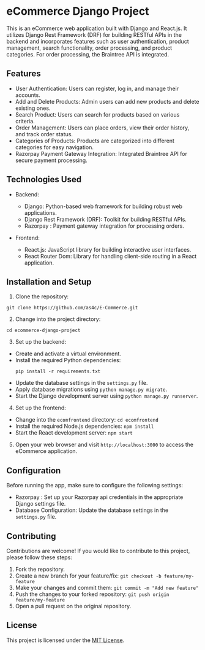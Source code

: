 # eCommerce Django Project

This is an eCommerce web application built with Django and React.js. It utilizes Django Rest Framework (DRF) for building RESTful APIs in the backend and incorporates features such as user authentication, product management, search functionality, order processing, and product categories. For order processing, the Braintree API is integrated.

## Features

- User Authentication: Users can register, log in, and manage their accounts.
- Add and Delete Products: Admin users can add new products and delete existing ones.
- Search Product: Users can search for products based on various criteria.
- Order Management: Users can place orders, view their order history, and track order status.
- Categories of Products: Products are categorized into different categories for easy navigation.
- Razorpay Payment Gateway Integration: Integrated Braintree API for secure payment processing.

## Technologies Used

- Backend:
  - Django: Python-based web framework for building robust web applications.
  - Django Rest Framework (DRF): Toolkit for building RESTful APIs.
  - Razorpay : Payment gateway integration for processing orders.

- Frontend:
  - React.js: JavaScript library for building interactive user interfaces.
  - React Router Dom: Library for handling client-side routing in a React application.

## Installation and Setup

1. Clone the repository:
```
git clone https://github.com/as4c/E-Commerce.git
```

2. Change into the project directory:
```
cd ecommerce-django-project
```

3. Set up the backend:
- Create and activate a virtual environment.
- Install the required Python dependencies:
  ```
  pip install -r requirements.txt
  ```
- Update the database settings in the `settings.py` file.
- Apply database migrations using `python manage.py migrate`.
- Start the Django development server using `python manage.py runserver`.

4. Set up the frontend:
- Change into the `ecomfrontend` directory: `cd ecomfrontend`
- Install the required Node.js dependencies: `npm install`
- Start the React development server: `npm start`

5. Open your web browser and visit `http://localhost:3000` to access the eCommerce application.

## Configuration

Before running the app, make sure to configure the following settings:

- Razorpay : Set up your Razorpay api credentials in the appropriate Django settings file.
- Database Configuration: Update the database settings in the `settings.py` file.

## Contributing

Contributions are welcome! If you would like to contribute to this project, please follow these steps:

1. Fork the repository.
2. Create a new branch for your feature/fix: `git checkout -b feature/my-feature`
3. Make your changes and commit them: `git commit -m "Add new feature"`
4. Push the changes to your forked repository: `git push origin feature/my-feature`
5. Open a pull request on the original repository.

## License

This project is licensed under the [MIT License](LICENSE).
